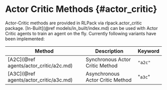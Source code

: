 # Actor Critic Methods {#actor_critic}

Actor-Critic methods are provided in RLPack via rlpack.actor_critic package. [In-Built](@ref models/in_built/index.md)
can be used with Actor Critic agents to train an agent on the fly. Currently following variants have been implemented: 

| Method                                 | Description                      | Keyword |
|----------------------------------------|----------------------------------|---------|
| [A2C](@ref agents/actor_critic/a2c.md) | Synchronous Actor Critic Method  | `"a2c"` |
| [A3C](@ref agents/actor_critic/a3c.md) | Asynchronous Actor Critic Method | "`a3c`" |
